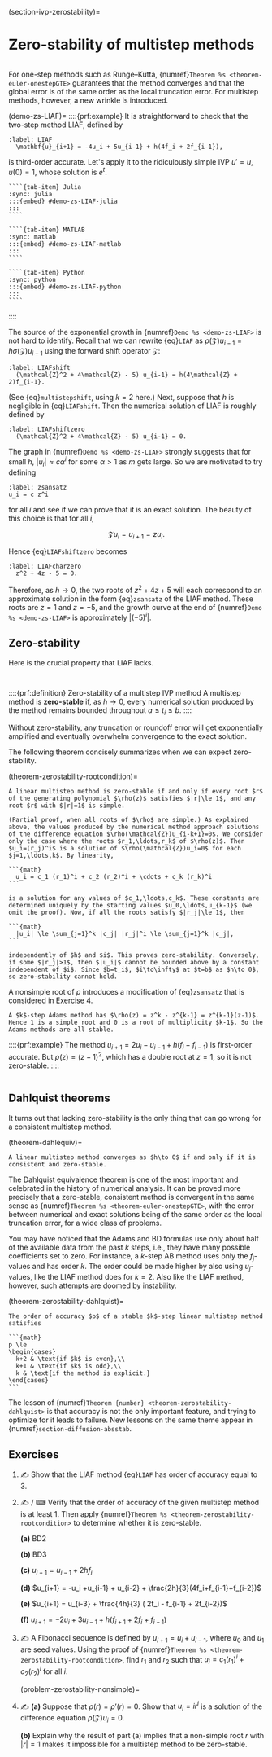 (section-ivp-zerostability)=
# Zero-stability of multistep methods

```{index} multistep method
```

For one-step methods such as Runge–Kutta, {numref}`Theorem %s <theorem-euler-onestepGTE>` guarantees that the method converges and that the global error is of the same order as the local truncation error. For multistep methods, however, a new wrinkle is introduced. 

(demo-zs-LIAF)=
::::{prf:example}
It is straightforward to check that the two-step method LIAF, defined by

```{math}
:label: LIAF
  \mathbf{u}_{i+1} = -4u_i + 5u_{i-1} + h(4f_i + 2f_{i-1}),
```

is third-order accurate. Let's apply it to the ridiculously simple IVP $u'=u$, $u(0)=1$, whose solution is $e^t$. 

`````{tab-set} 
````{tab-item} Julia
:sync: julia
:::{embed} #demo-zs-LIAF-julia
:::
```` 

````{tab-item} MATLAB
:sync: matlab
:::{embed} #demo-zs-LIAF-matlab
:::
```` 

````{tab-item} Python
:sync: python
:::{embed} #demo-zs-LIAF-python
:::
```` 
`````
::::

The source of the exponential growth in {numref}`Demo %s <demo-zs-LIAF>` is not hard to identify. Recall that we can rewrite {eq}`LIAF` as $\rho(\mathcal{Z})u_{i-1}=h \sigma(\mathcal{Z})u_{i-1}$ using the forward shift operator $\mathcal{Z}$:

```{math}
:label: LIAFshift
  (\mathcal{Z}^2 + 4\mathcal{Z} - 5) u_{i-1} = h(4\mathcal{Z} + 2)f_{i-1}.
```

(See {eq}`multistepshift`, using $k=2$ here.) Next, suppose that $h$ is negligible in {eq}`LIAFshift`. Then the numerical solution of LIAF is roughly defined by

```{math}
:label: LIAFshiftzero
  (\mathcal{Z}^2 + 4\mathcal{Z} - 5) u_{i-1} = 0.
```

The graph in {numref}`Demo %s <demo-zs-LIAF>` strongly suggests that for small $h$, $|u_i|\approx c \alpha^i$ for some $\alpha>1$ as $m$ gets large. So we are motivated to try defining 

```{math}
:label: zsansatz
u_i = c z^i
```

for all $i$ and see if we can prove that it is an exact solution. The beauty of this choice is that for all $i$,

$$\mathcal{Z} u_i = u_{i+1} = z u_i.$$

Hence {eq}`LIAFshiftzero` becomes

```{math}
:label: LIAFcharzero
  z^2 + 4z - 5 = 0.
```

Therefore, as $h\to 0$, the two roots of $z^2+4z+5$ will each correspond to an approximate solution in the form {eq}`zsansatz` of the LIAF method. These roots are $z=1$ and $z=-5$, and the growth curve at the end of {numref}`Demo %s <demo-zs-LIAF>` is approximately $|(-5)^i|$. 

## Zero-stability

Here is the crucial property that LIAF lacks.

```{index} stability; of multistep methods
```

```{index} ! zero-stability
```

::::{prf:definition} Zero-stability of a multistep IVP method
A multistep method is **zero-stable** if, as $h\to 0$, every numerical solution produced by the method remains bounded throughout $a\le t_i \le b$.
::::

Without zero-stability, any truncation or roundoff error will get exponentially amplified and eventually overwhelm convergence to the exact solution. 

The following theorem concisely summarizes when we can expect zero-stability.

(theorem-zerostability-rootcondition)=
````{prf:theorem} Root condition
A linear multistep method is zero-stable if and only if every root $r$ of the generating polynomial $\rho(z)$ satisfies $|r|\le 1$, and any root $r$ with $|r|=1$ is simple.
````

````{prf:proof}
(Partial proof, when all roots of $\rho$ are simple.) As explained above, the values produced by the numerical method approach solutions of the difference equation $\rho(\mathcal{Z})u_{i-k+1}=0$. We consider only the case where the roots $r_1,\ldots,r_k$ of $\rho(z)$. Then $u_i=(r_j)^i$ is a solution of $\rho(\mathcal{Z})u_i=0$ for each $j=1,\ldots,k$. By linearity,

```{math}
  u_i = c_1 (r_1)^i + c_2 (r_2)^i + \cdots + c_k (r_k)^i
```

is a solution for any values of $c_1,\ldots,c_k$. These constants are determined uniquely by the starting values $u_0,\ldots,u_{k-1}$ (we omit the proof). Now, if all the roots satisfy $|r_j|\le 1$, then

```{math}
  |u_i| \le \sum_{j=1}^k |c_j| |r_j|^i \le \sum_{j=1}^k |c_j|,
```

independently of $h$ and $i$. This proves zero-stability. Conversely, if some $|r_j|>1$, then $|u_i|$ cannot be bounded above by a constant independent of $i$. Since $b=t_i$, $i\to\infty$ at $t=b$ as $h\to 0$, so zero-stability cannot hold.
````

A nonsimple root of $\rho$ introduces a modification of {eq}`zsansatz` that is considered in [Exercise 4](problem-zerostability-nonsimple).

````{prf:example}
A $k$-step Adams method has $\rho(z) = z^k - z^{k-1} = z^{k-1}(z-1)$. Hence 1 is a simple root and 0 is a root of multiplicity $k-1$. So the Adams methods are all stable.
````

::::{prf:example}
The method $u_{i+1} = 2u_i - u_{i-1} + h(f_i-f_{i-1})$ is first-order accurate. But $\rho(z)=(z-1)^2$, which has a double root at $z=1$, so it is not zero-stable.
::::

```{index} Dahlquist theorems
```
## Dahlquist theorems

It turns out that lacking zero-stability is the only thing that can go wrong for a consistent multistep method. 

(theorem-dahlequiv)=
```{prf:theorem} Dahlquist equivalence
A linear multistep method converges as $h\to 0$ if and only if it is consistent and zero-stable.
```

The Dahlquist equivalence theorem is one of the most important and celebrated in the history of numerical analysis. It can be proved more precisely that a zero-stable, consistent method is convergent in the same sense as {numref}`Theorem %s <theorem-euler-onestepGTE>`, with the error between numerical and exact solutions being of the same order as the local truncation error, for a wide class of problems.

You may have noticed that the Adams and BD formulas use only about half of the available data from the past $k$ steps, i.e., they have many possible coefficients set to zero. For instance, a $k$-step AB method uses only the $f_j$-values and has order $k$. The order could be made higher by also using $u_j$-values, like the LIAF method does for $k=2$. Also like the LIAF method, however, such attempts are doomed by instability.

(theorem-zerostability-dahlquist)=
````{prf:theorem} First Dahlquist stability barrier
The order of accuracy $p$ of a stable $k$-step linear multistep method satisfies

```{math}
p \le
\begin{cases}
  k+2 & \text{if $k$ is even},\\
  k+1 & \text{if $k$ is odd},\\
  k & \text{if the method is explicit.}
\end{cases}
```
````

The lesson of {numref}`Theorem {number} <theorem-zerostability-dahlquist>` is that accuracy is not the only important feature, and trying to optimize for it leads to failure. New lessons on the same theme appear in {numref}`section-diffusion-absstab`.

## Exercises

1. ✍ Show that the LIAF method {eq}`LIAF` has order of accuracy equal to 3.

2. ✍ / ⌨  Verify that the order of accuracy of the given multistep method is at least 1. Then apply {numref}`Theorem %s <theorem-zerostability-rootcondition>` to determine whether it is zero-stable.

    **(a)** BD2

    **(b)** BD3

    **(c)** $u_{i+1}=u_{i-1}+2hf_i$

    **(d)** $u_{i+1} = -u_i +u_{i-1} + u_{i-2} + \frac{2h}{3}(4f_i+f_{i-1}+f_{i-2})$

    **(e)** $u_{i+1} = u_{i-3} + \frac{4h}{3} ( 2f_i - f_{i-1} + 2f_{i-2})$

    **(f)** $u_{i+1} = -2u_i + 3u_{i-1} + h (f_{i+1}+2f_i+f_{i-1})$
  

3. ✍  A Fibonacci sequence is defined by $u_{i+1}=u_i+u_{i-1}$, where $u_0$ and $u_1$ are seed values. Using the proof of {numref}`Theorem %s <theorem-zerostability-rootcondition>`, find $r_1$ and $r_2$ such that $u_i=c_1(r_1)^i+c_2(r_2)^i$ for all $i$.

    (problem-zerostability-nonsimple)=
4. ✍ **(a)** Suppose that $\rho(r) = \rho'(r) = 0$. Show that $u_i = i r^i$ is a solution of the difference equation $\rho(\mathcal{Z})u_i=0$. 
    
    **(b)** Explain why the result of part (a) implies that a non-simple root $r$ with $|r|=1$ makes it impossible for a multistep method to be zero-stable.
